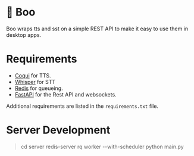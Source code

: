 # 🙈 Boo

Boo wraps tts and sst on a simple REST API to make it easy to use them in desktop apps.

# Requirements

- [Coqui](https://github.com/coqui-ai/TTS) for TTS.
- [Whisper](https://github.com/openai/whisper) for STT
- [Redis](https://redis.io/) for queueing.
- [FastAPI](https://fastapi.tiangolo.com/) for the Rest API and websockets.

Additional requirements are listed in the `requirements.txt` file.

# Server Development

> cd server
> redis-server
> rq worker --with-scheduler
> python main.py


 
